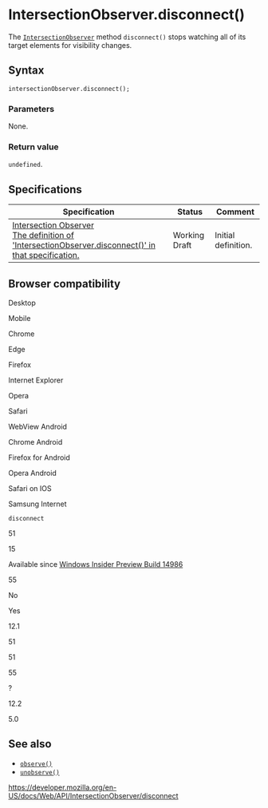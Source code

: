 IntersectionObserver.disconnect()
=================================

The [`IntersectionObserver`](../intersectionobserver) method `disconnect()` stops watching all of its target elements for visibility changes.

Syntax
------

    intersectionObserver.disconnect();

### Parameters

None.

### Return value

`undefined`.

Specifications
--------------

<table><thead><tr class="header"><th>Specification</th><th>Status</th><th>Comment</th></tr></thead><tbody><tr class="odd"><td><a href="https://w3c.github.io/IntersectionObserver/#dom-intersectionobserver-disconnect">Intersection Observer<br />
<span class="small">The definition of 'IntersectionObserver.disconnect()' in that specification.</span></a></td><td><span class="spec-wd">Working Draft</span></td><td>Initial definition.</td></tr></tbody></table>

Browser compatibility
---------------------

Desktop

Mobile

Chrome

Edge

Firefox

Internet Explorer

Opera

Safari

WebView Android

Chrome Android

Firefox for Android

Opera Android

Safari on IOS

Samsung Internet

`disconnect`

51

15

Available since [Windows Insider Preview Build 14986](https://developer.microsoft.com/microsoft-edge/platform/status/intersectionobserver/)

55

No

Yes

12.1

51

51

55

?

12.2

5.0

See also
--------

-   [`observe()`](observe)
-   [`unobserve()`](unobserve)

<a href="https://developer.mozilla.org/en-US/docs/Web/API/IntersectionObserver/disconnect" class="_attribution-link">https://developer.mozilla.org/en-US/docs/Web/API/IntersectionObserver/disconnect</a>
